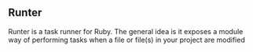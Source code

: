 ## Runter
Runter is a task runner for Ruby.
The general idea is it exposes a module way of performing tasks when a file or file(s) in your project are modified
